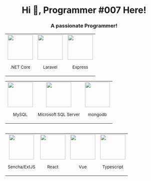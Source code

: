 <h1 align="center">Hi 👋, Programmer #007 Here!</h1>
<h3 align="center">A passionate Programmer!</h3>

<table align="center">
  <tr>  
    <td align="center">
        <img src="https://cdn.jsdelivr.net/gh/devicons/devicon/icons/dotnetcore/dotnetcore-original.svg" width="80" />
        <p><small>.NET Core</small></p>
    </td>          
    <td align="center">
        <img src="https://cdn.jsdelivr.net/gh/devicons/devicon/icons/laravel/laravel-plain.svg" width="80" />
        <p><small>Laravel</small></p>
    </td>
    <td align="center">
       <img src="https://cdn.jsdelivr.net/gh/devicons/devicon/icons/express/express-original-wordmark.svg" width="80"/>
       <p><small>Express</small></p>
    </td>
  </tr>
</table>

<table align="center">
  <tr>    
    <td align="center">
        <img src="https://cdn.jsdelivr.net/gh/devicons/devicon/icons/mysql/mysql-plain-wordmark.svg" width="80"/>
        <p><small>MySQL</small></p>
    </td>
    <td align="center">
        <img src="https://cdn.jsdelivr.net/gh/devicons/devicon/icons/microsoftsqlserver/microsoftsqlserver-plain-wordmark.svg" width="80" />
        <p><small>Microsoft SQL Server</small></p>
    </td>
    <td align="center">
       <img src="https://cdn.jsdelivr.net/gh/devicons/devicon/icons/mongodb/mongodb-original.svg" width="80"/>
       <p><small>mongodb</small></p>
    </td>    
  </tr>
</table>
<table align="center">
  <tr>
    
  </tr>
</table>

<table align="center">
  <tr>
    <td align="center">
        <img src="https://cdn.worldvectorlogo.com/logos/sencha.svg"  width="80" height="80"/>
        <p><small>Sencha/ExtJS</small></p>
    </td>
   <td align="center">
       <img src="https://cdn.jsdelivr.net/gh/devicons/devicon/icons/react/react-original.svg" width="80"/>
       <p><small>React</small></p>
    </td>
    <td align="center">
       <img src="https://cdn.jsdelivr.net/gh/devicons/devicon/icons/vuejs/vuejs-original.svg" width="80"/>
       <p><small>Vue</small></p>
    </td>
    <td align="center">
       <img src="https://cdn.jsdelivr.net/gh/devicons/devicon/icons/typescript/typescript-plain.svg"  width="80"/>
       <p><small>Typescript</small></p>
    </td>
    

  </tr>
</table>


